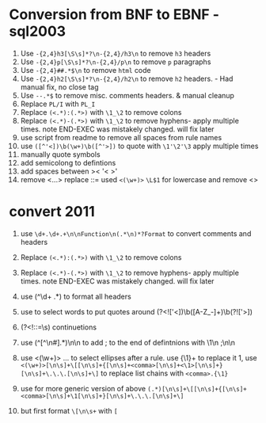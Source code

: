 # Conversion from BNF to EBNF - sql2003

1. Use `-{2,4}h3[\S\s]*?\n-{2,4}/h3\n` to remove `h3` headers
1. Use `-{2,4}p[\S\s]*?\n-{2,4}/p\n` to remove `p` paragraphs
1. Use `-{2,4}##.*$\n` to remove `html` code
1. Use `-{2,4}h2[\S\s]*?\n-{2,4}/h2\n` to remove `h2` headers. - Had manual fix, no close tag
1. Use `--.*$` to remove misc. comments headers. & manual cleanup
1. Replace `PL/I` with `PL_I`
1. Replace `(<.*):(.*>)` with `\1_\2` to remove colons
1. Replace `(<.*)-(.*>)` with `\1_\2` to remove hyphens- apply multiple times. note END-EXEC was mistakely changed. will fix later
1. use script from readme to remove all spaces from rule names
1. use `([^'<])\b(\w+)\b([^'>])` to quote with `\1'\2'\3` apply multiple times
1. manually quote symbols
1. add semicolong to defintions
1. add spaces between >< '< >'
1. remove <...> replace ::=
used `<(\w+)>` `\L$1` for lowercase and remove <>

# convert 2011

1. use `\d+.\d+.+\n\nFunction\n(.*\n)*?Format` to convert comments and headers
1. Replace `(<.*):(.*>)` with `\1_\2` to remove colons
1. Replace `(<.*)-(.*>)` with `\1_\2` to remove hyphens- apply multiple times. note END-EXEC was mistakely changed. will fix later
1. use (^\d+ .*) to format all headers
1. use to select words to put quotes around (?<!['<])\b([A-Z_\-]+)\b(?!['>])
1. (?<!::=\s)    continuetions
1. use (^[^\n#].*)\n\n to add ; to the end of defintnions with \1\n    ;\n\n
1. use <(\w+)> \.\.\. to select ellipses after a rule. use {\1}+ to replace it
1, use `<(\w+)>[\n\s]+\[[\n\s]+{[\n\s]+<comma>[\n\s]+<\1>[\n\s]+}[\n\s]+\.\.\.[\n\s]+\]` to replace list chains with `<comma>.{\1}`

1. use for more generic version of above `(.*)[\n\s]+\[[\n\s]+{[\n\s]+<comma>[\n\s]+\1[\n\s]+}[\n\s]+\.\.\.[\n\s]+\]`
1. but first format `\[\n\s+` with `[ `
